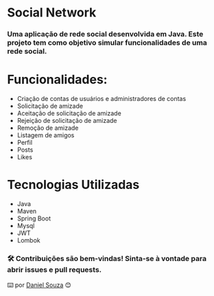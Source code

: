 # Social Network

###  Uma aplicação de rede social desenvolvida em Java. Este projeto tem como objetivo simular funcionalidades de uma rede social.

# Funcionalidades:

- Criação de contas de usuários e administradores de contas
- Solicitação de amizade
- Aceitação de solicitação de amizade
- Rejeição de solicitação de amizade
- Remoção de amizade
- Listagem de amigos
- Perfil
- Posts
- Likes

# Tecnologias Utilizadas
- Java
- Maven
- Spring Boot
- Mysql
- JWT
- Lombok


### 🛠️ Contribuições são bem-vindas! Sinta-se à vontade para abrir issues e pull requests.


⌨️ por [Daniel Souza](https://github.com/dnsouzadev) 😊
